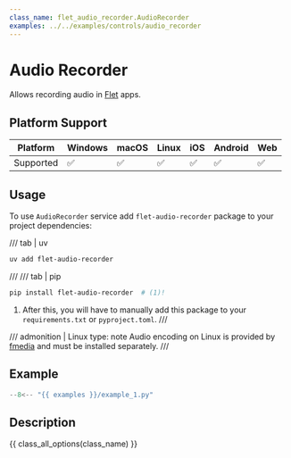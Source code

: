 ```yaml
---
class_name: flet_audio_recorder.AudioRecorder
examples: ../../examples/controls/audio_recorder
---
```


# Audio Recorder

Allows recording audio in [Flet](https://flet.dev) apps.

## Platform Support

| Platform | Windows | macOS | Linux | iOS | Android | Web |
|----------|---------|-------|-------|-----|---------|-----|
| Supported|    ✅    |   ✅   |   ✅   |  ✅  |    ✅    |  ✅  |

## Usage

To use `AudioRecorder` service add `flet-audio-recorder` package to your project dependencies:

/// tab | uv
```bash
uv add flet-audio-recorder
```

///
/// tab | pip
```bash
pip install flet-audio-recorder  # (1)!
```

1. After this, you will have to manually add this package to your `requirements.txt` or `pyproject.toml`.
///

/// admonition | Linux
    type: note
Audio encoding on Linux is provided by [fmedia](https://stsaz.github.io/fmedia/) and must be installed separately.
///

## Example

```python
--8<-- "{{ examples }}/example_1.py"
```

## Description

{{ class_all_options(class_name) }}
